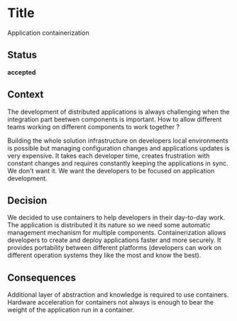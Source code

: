 # Title

Application containerization

## Status

**accepted**

## Context

The development of distributed applications is always challenging when the integration part beetwen components is important. How to allow different teams working on different components to work together ?

Building the whole solution infrastructure on developers local environments is possible but managing configuration changes and applications updates is very expensive. It takes each developer time, creates frustration with constant changes and requires constantly keeping the applications in sync.
We don't want it. We want the developers to be focused on application development.

## Decision

We decided to use containers to help developers in their day-to-day work. The application is distributed it its nature so we need some automatic management mechanism for multiple components. Containerization allows developers to create and deploy applications faster and more securely. It provides portability between different platforms (developers can work on different operation systems they like the most and know the best).

## Consequences

Additional layer of abstraction and knowledge is required to use containers. Hardware acceleration for containers not always is enough to bear the weight of the application run in a container.
